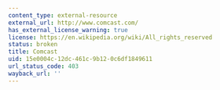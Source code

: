 ```yaml
---
content_type: external-resource
external_url: http://www.comcast.com/
has_external_license_warning: true
license: https://en.wikipedia.org/wiki/All_rights_reserved
status: broken
title: Comcast
uid: 15e0004c-12dc-461c-9b12-0c6df1849611
url_status_code: 403
wayback_url: ''
---
```

